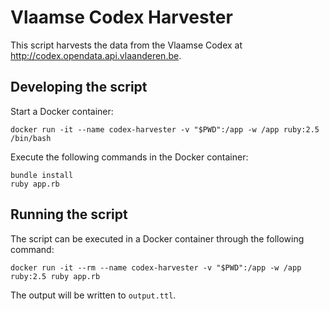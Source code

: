 # Vlaamse Codex Harvester

This script harvests the data from the Vlaamse Codex at http://codex.opendata.api.vlaanderen.be.

## Developing the script

Start a Docker container:
```
docker run -it --name codex-harvester -v "$PWD":/app -w /app ruby:2.5 /bin/bash
```

Execute the following commands in the Docker container:
```
bundle install
ruby app.rb
```

## Running the script
The script can be executed in a Docker container through the following command:

```
docker run -it --rm --name codex-harvester -v "$PWD":/app -w /app ruby:2.5 ruby app.rb
```

The output will be written to `output.ttl`.